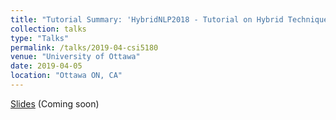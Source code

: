 ```yaml
---
title: "Tutorial Summary: 'HybridNLP2018 - Tutorial on Hybrid Techniques for Knowledge-based NLP'"
collection: talks
type: "Talks"
permalink: /talks/2019-04-csi5180
venue: "University of Ottawa"
date: 2019-04-05
location: "Ottawa ON, CA"
---
```


[Slides](http://talks.jacobdanovitch.me/hybridnlp.html) (Coming soon)
